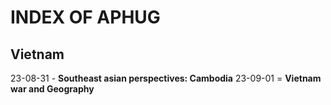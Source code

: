 **INDEX OF APHUG**
==========

Vietnam
----------
23-08-31 - **Southeast asian perspectives: Cambodia**
23-09-01 = **Vietnam war and Geography**
